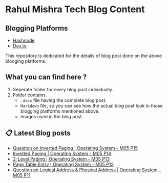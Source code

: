 # Rahul Mishra Tech Blog Content

## Blogging Platforms
- [Hashnode](https://programmingport.hashnode.dev/)
- [Dev.to](https://dev.to/rahulmishra05)

This repository is dedicated for the details of blog post done on the above blooging platforms.

## What you can find here ?
1. Seperate folder for every blog post individually.
2. Folder contains.
    - `.docx` file having the complete blog post.
    - `Markdown` file, so you can see how the actual blog post look in those blogging platforms mentioned above.
    - Images used in the blog post.

## 📋 Latest Blog posts
<!-- BLOG-POST-LIST:START -->
- [Question on Inverted Paging | Operating System - M05 P15](https://dev.to/rahulmishra05/question-on-inverted-paging-operating-system-m05-p15-4pii)
- [Inverted Paging | Operating System - M05 P14](https://dev.to/rahulmishra05/inverted-paging-operating-system-m05-p14-2nd7)
- [2-Level Paging | Operating System - M05 P13](https://dev.to/rahulmishra05/2-level-paging-operating-system-m05-p13-3f0n)
- [Page Table Entry | Operating System - M05 P12](https://dev.to/rahulmishra05/page-table-entry-operating-system-m05-p12-5hi0)
- [Question on Logical Address & Physical Address | Operating System - M05 P11](https://dev.to/rahulmishra05/question-on-logical-address-physical-address-operating-system-m05-p11-21n5)
<!-- BLOG-POST-LIST:END -->


